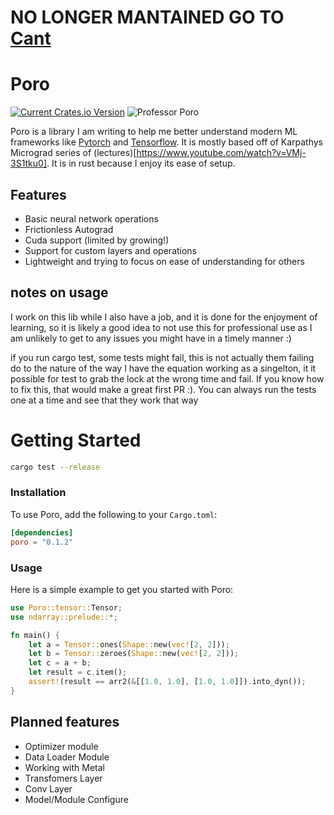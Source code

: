 # NO LONGER MANTAINED GO TO [Cant](github.com/TuckerBMorgan/can-t)
# Poro
[![Current Crates.io Version](https://img.shields.io/crates/v/poro.svg?style=for-the-badge&logo=rust)](https://crates.io/crates/poro)
![Professor Poro](./icon.webp)

Poro is a library I am writing to help me better understand modern ML frameworks like [Pytorch](https://pytorch.org/) and [Tensorflow](https://www.tensorflow.org/). It is mostly based off of Karpathys Micrograd series of (lectures)[https://www.youtube.com/watch?v=VMj-3S1tku0]. It is in rust because I enjoy its ease of setup.

## Features
- Basic neural network operations
- Frictionless Autograd
- Cuda support (limited by growing!)
- Support for custom layers and operations
- Lightweight and trying to focus on ease of understanding for others

## notes on usage
I work on this lib while I also have a job, and it is done for the enjoyment of learning, so it is likely a good idea to not use this for professional use as I am unlikely to get to any issues you might have in a timely manner :) 

if you run cargo test, some tests might fail, this is not actually them failing
do to the nature of the way I have the equation working as a singelton, it it possible for
test to grab the lock at the wrong time and fail. If you know how to fix this, that would make a great first PR :). You can always run the tests one at a time and see that they work that way

# Getting Started
```bash
cargo test --release
```

### Installation

To use Poro, add the following to your `Cargo.toml`:

```toml
[dependencies]
poro = "0.1.2"
```

### Usage

Here is a simple example to get you started with Poro:

```rust
use Poro::tensor::Tensor;
use ndarray::prelude::*;

fn main() {
    let a = Tensor::ones(Shape::new(vec![2, 2]));
    let b = Tensor::zeroes(Shape::new(vec![2, 2]));
    let c = a + b;
    let result = c.item();
    assert!(result == arr2(&[[1.0, 1.0], [1.0, 1.0]]).into_dyn());
}
```

## Planned features

- Optimizer module
- Data Loader Module
- Working with Metal
- Transfomers Layer
- Conv Layer
- Model/Module Configure 

